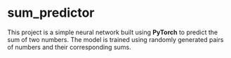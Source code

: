 # sum_predictor
This project is a simple neural network built using **PyTorch** to predict the sum of two numbers. The model is trained using randomly generated pairs of numbers and their corresponding sums.

